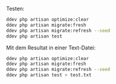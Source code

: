 Testen:
```bash
ddev php artisan optimize:clear
ddev php artisan migrate:fresh
ddev php artisan migrate:refresh --seed
ddev php artisan test
```

Mit dem Resultat in einer Text-Datei:
```bash
ddev php artisan optimize:clear
ddev php artisan migrate:fresh
ddev php artisan migrate:refresh --seed
ddev php artisan test > test.txt
```
